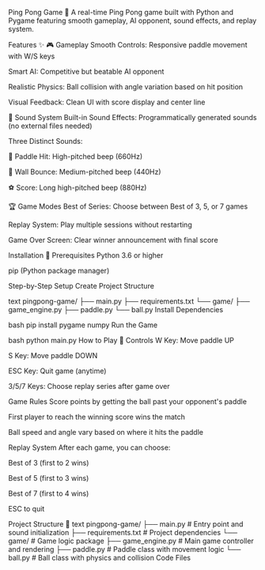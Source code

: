 Ping Pong Game 🏓
A real-time Ping Pong game built with Python and Pygame featuring smooth gameplay, AI opponent, sound effects, and replay system.

Features ✨
🎮 Gameplay
Smooth Controls: Responsive paddle movement with W/S keys

Smart AI: Competitive but beatable AI opponent

Realistic Physics: Ball collision with angle variation based on hit position

Visual Feedback: Clean UI with score display and center line

🎵 Sound System
Built-in Sound Effects: Programmatically generated sounds (no external files needed)

Three Distinct Sounds:

🎯 Paddle Hit: High-pitched beep (660Hz)

🧱 Wall Bounce: Medium-pitched beep (440Hz)

⚽ Score: Long high-pitched beep (880Hz)

🏆 Game Modes
Best of Series: Choose between Best of 3, 5, or 7 games

Replay System: Play multiple sessions without restarting

Game Over Screen: Clear winner announcement with final score

Installation 🚀
Prerequisites
Python 3.6 or higher

pip (Python package manager)

Step-by-Step Setup
Create Project Structure

text
pingpong-game/
├── main.py
├── requirements.txt
└── game/
    ├── game_engine.py
    ├── paddle.py
    └── ball.py
Install Dependencies

bash
pip install pygame numpy
Run the Game

bash
python main.py
How to Play 🎯
Controls
W Key: Move paddle UP

S Key: Move paddle DOWN

ESC Key: Quit game (anytime)

3/5/7 Keys: Choose replay series after game over

Game Rules
Score points by getting the ball past your opponent's paddle

First player to reach the winning score wins the match

Ball speed and angle vary based on where it hits the paddle

Replay System
After each game, you can choose:

Best of 3 (first to 2 wins)

Best of 5 (first to 3 wins)

Best of 7 (first to 4 wins)

ESC to quit

Project Structure 📁
text
pingpong-game/
├── main.py                 # Entry point and sound initialization
├── requirements.txt        # Project dependencies
└── game/                  # Game logic package
    ├── game_engine.py     # Main game controller and rendering
    ├── paddle.py          # Paddle class with movement logic
    └── ball.py            # Ball class with physics and collision
Code Files
